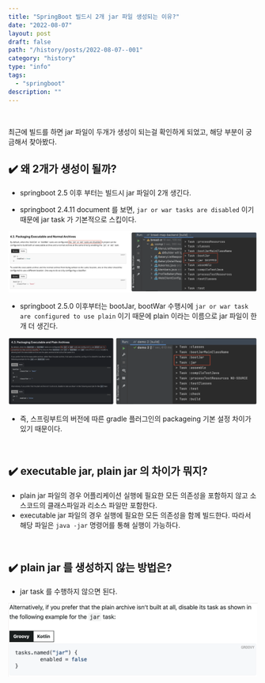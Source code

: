 ```yaml
---
title: "SpringBoot 빌드시 2개 jar 파일 생성되는 이유?"
date: "2022-08-07"
layout: post
draft: false
path: "/history/posts/2022-08-07--001"
category: "history"
type: "info"
tags:
  - "springboot"
description: ""
---
```


<br/>

최근에 빌드를 하면 jar 파일이 두개가 생성이 되는걸 확인하게 되었고, 해당 부분이 궁금해서 찾아봤다.

## ✔️ 왜 2개가 생성이 될까?

- springboot 2.5 이후 부터는 빌드시 jar 파일이 2개 생긴다.

- springboot 2.4.11 document 를 보면, `jar or war tasks are disabled` 이기 때문에 jar task 가 기본적으로 스킵이다.

![](001-01.png)

- springboot 2.5.0 이후부터는 bootJar, bootWar 수행시에 `jar or war task are configured to use plain` 이기 때문에 plain 이라는 이름으로 jar 파일이 한개 더 생긴다.

![](001-02.png)

- 즉, 스프링부트의 버전에 따른 gradle 플러그인의 packageing 기본 설정 차이가 있기 때문이다.

<br/>

## ✔️ executable jar, plain jar 의 차이가 뭐지?

- plain jar 파일의 경우 어플리케이션 실행에 필요한 모든 의존성을 포함하지 않고 소스코드의 클래스파일과 리소스 파일만 포함한다.
- executable jar 파일의 경우 실행에 필요한 모든 의존성을 함께 빌드한다. 따라서 해당 파일은 `java -jar` 명령어를 통해 실행이 가능하다.

<br/>

## ✔️ plain jar 를 생성하지 않는 방법은?

- jar task 를 수행하지 않으면 된다.

![](001-03.png)